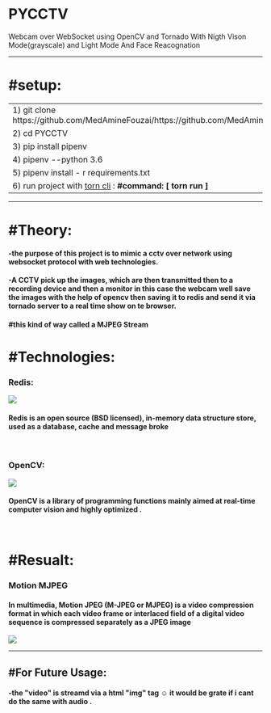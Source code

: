 # PYCCTV
Webcam over WebSocket using OpenCV and Tornado With Nigth Vison Mode(grayscale) and Light Mode And Face Reacognation
<hr>
<h1>#setup:</h1>
<table>
<tr>
<td> 1)  git clone https://github.com/MedAmineFouzai/https://github.com/MedAmineFouzai/PYCCTV </td>
</tr>
<tr>
<td> 2) cd PYCCTV</td>
</tr>
<tr>
<td> 3) pip install pipenv</td>
</tr>
</tr>
<td> 4) pipenv --python 3.6</td>
</tr>
<tr>
<td> 5) pipenv install - r requirements.txt</td>
</tr>
<tr>
  <td>
    6) run project with <a href="https://pypi.org/project/torn/">torn cli</a> : <b>#command: [ torn run ] </b>  </td>
 </tr>
</table>
<hr>
<h1>#Theory:</h1>
<h4>-the purpose of this project is to mimic a cctv over network using websocket protocol with web technologies. <h4>
<h4>-A CCTV  pick up the images, which are then transmitted then to a recording device and then a monitor in this case the webcam well save the images with the help of opencv then saving it to redis and send it via tornado server to a real time show on te browser. </h4>
<h4>#this kind of way called a MJPEG Stream</h4>
<h1>#Technologies:</h1>
<h3>Redis:</h3>
<img src="https://github.com/MedAmineFouzai/PYCCTV/blob/master/Captures/redis.jpg">
<h4>Redis is an open source (BSD licensed), in-memory data structure store, used as a database, cache and message broke</h4>
<br>
<h3>OpenCV:</h3>
  <img src="https://github.com/MedAmineFouzai/PYCCTV/blob/master/Captures/opencv-logo.png">
<h4>OpenCV is a library of programming functions mainly aimed at real-time computer vision and highly optimized .</h4>
<br>
  <h1>#Resualt:</h1>
 <h3>Motion MJPEG</h3>
  <h4>In multimedia, Motion JPEG (M-JPEG or MJPEG) is a video compression format in which each video frame or interlaced field of a digital video sequence is compressed separately as a JPEG image</h4>
  <img src="https://github.com/MedAmineFouzai/PYCCTV/blob/master/Captures/mjpeg.jpg">
  <br>
  <hr>
  <h2>#For Future Usage:</h2>
  <h4>-the "video" is streamd via a html "img" tag ☺ it would be grate if i cant do the same with audio .</h4>

